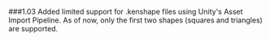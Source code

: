 ###1.03
Added limited support for .kenshape files using Unity's Asset Import Pipeline. As of now, only the first two shapes (squares and triangles) are supported.